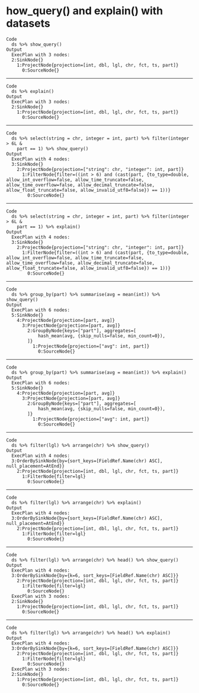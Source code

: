 # how_query() and explain() with datasets

    Code
      ds %>% show_query()
    Output
      ExecPlan with 3 nodes:
      2:SinkNode{}
        1:ProjectNode{projection=[int, dbl, lgl, chr, fct, ts, part]}
          0:SourceNode{}

---

    Code
      ds %>% explain()
    Output
      ExecPlan with 3 nodes:
      2:SinkNode{}
        1:ProjectNode{projection=[int, dbl, lgl, chr, fct, ts, part]}
          0:SourceNode{}

---

    Code
      ds %>% select(string = chr, integer = int, part) %>% filter(integer > 6L &
        part == 1) %>% show_query()
    Output
      ExecPlan with 4 nodes:
      3:SinkNode{}
        2:ProjectNode{projection=["string": chr, "integer": int, part]}
          1:FilterNode{filter=((int > 6) and (cast(part, {to_type=double, allow_int_overflow=false, allow_time_truncate=false, allow_time_overflow=false, allow_decimal_truncate=false, allow_float_truncate=false, allow_invalid_utf8=false}) == 1))}
            0:SourceNode{}

---

    Code
      ds %>% select(string = chr, integer = int, part) %>% filter(integer > 6L &
        part == 1) %>% explain()
    Output
      ExecPlan with 4 nodes:
      3:SinkNode{}
        2:ProjectNode{projection=["string": chr, "integer": int, part]}
          1:FilterNode{filter=((int > 6) and (cast(part, {to_type=double, allow_int_overflow=false, allow_time_truncate=false, allow_time_overflow=false, allow_decimal_truncate=false, allow_float_truncate=false, allow_invalid_utf8=false}) == 1))}
            0:SourceNode{}

---

    Code
      ds %>% group_by(part) %>% summarise(avg = mean(int)) %>% show_query()
    Output
      ExecPlan with 6 nodes:
      5:SinkNode{}
        4:ProjectNode{projection=[part, avg]}
          3:ProjectNode{projection=[part, avg]}
            2:GroupByNode{keys=["part"], aggregates=[
            	hash_mean(avg, {skip_nulls=false, min_count=0}),
            ]}
              1:ProjectNode{projection=["avg": int, part]}
                0:SourceNode{}

---

    Code
      ds %>% group_by(part) %>% summarise(avg = mean(int)) %>% explain()
    Output
      ExecPlan with 6 nodes:
      5:SinkNode{}
        4:ProjectNode{projection=[part, avg]}
          3:ProjectNode{projection=[part, avg]}
            2:GroupByNode{keys=["part"], aggregates=[
            	hash_mean(avg, {skip_nulls=false, min_count=0}),
            ]}
              1:ProjectNode{projection=["avg": int, part]}
                0:SourceNode{}

---

    Code
      ds %>% filter(lgl) %>% arrange(chr) %>% show_query()
    Output
      ExecPlan with 4 nodes:
      3:OrderBySinkNode{by={sort_keys=[FieldRef.Name(chr) ASC], null_placement=AtEnd}}
        2:ProjectNode{projection=[int, dbl, lgl, chr, fct, ts, part]}
          1:FilterNode{filter=lgl}
            0:SourceNode{}

---

    Code
      ds %>% filter(lgl) %>% arrange(chr) %>% explain()
    Output
      ExecPlan with 4 nodes:
      3:OrderBySinkNode{by={sort_keys=[FieldRef.Name(chr) ASC], null_placement=AtEnd}}
        2:ProjectNode{projection=[int, dbl, lgl, chr, fct, ts, part]}
          1:FilterNode{filter=lgl}
            0:SourceNode{}

---

    Code
      ds %>% filter(lgl) %>% arrange(chr) %>% head() %>% show_query()
    Output
      ExecPlan with 4 nodes:
      3:OrderBySinkNode{by={k=6, sort_keys=[FieldRef.Name(chr) ASC]}}
        2:ProjectNode{projection=[int, dbl, lgl, chr, fct, ts, part]}
          1:FilterNode{filter=lgl}
            0:SourceNode{}
      ExecPlan with 3 nodes:
      2:SinkNode{}
        1:ProjectNode{projection=[int, dbl, lgl, chr, fct, ts, part]}
          0:SourceNode{}

---

    Code
      ds %>% filter(lgl) %>% arrange(chr) %>% head() %>% explain()
    Output
      ExecPlan with 4 nodes:
      3:OrderBySinkNode{by={k=6, sort_keys=[FieldRef.Name(chr) ASC]}}
        2:ProjectNode{projection=[int, dbl, lgl, chr, fct, ts, part]}
          1:FilterNode{filter=lgl}
            0:SourceNode{}
      ExecPlan with 3 nodes:
      2:SinkNode{}
        1:ProjectNode{projection=[int, dbl, lgl, chr, fct, ts, part]}
          0:SourceNode{}

